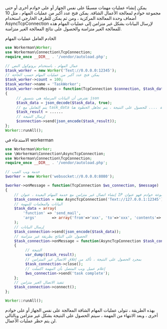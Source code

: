 يمكن إنشاء عمليات مهمات مسبقًا على نفس الجهاز أو على خوادم أخرى أو حتى مجموعة خوادم لمعالجة الأعمال الشاقة. يمكن فتح عدد أكبر من عمليات المهام ، مثل 10 أضعاف وحدة المعالجة المركزية ، ومن ثم يمكن للطرف الخارجي استخدام AsyncTcpConnection لإرسال البيانات بشكل غير متزامن إلى عمليات المهام هذه للمعالجة الغير متزامنة والحصول على نتائج المعالجة الغير متزامنة. 

الخادم العامل عمليات المهام
```php
use Workerman\Worker;
use Workerman\Connection\TcpConnection;
require_once __DIR__ . '/vendor/autoload.php';

// عمال المهام ، باستخدام بروتوكول النص
$task_worker = new Worker('Text://0.0.0.0:12345');
// يمكن فتح عدد أكبر من عمليات المهام حسب الحاجة
$task_worker->count = 100;
$task_worker->name = 'TaskWorker';
$task_worker->onMessage = function(TcpConnection $connection, $task_data)
{
     // نفترض أن البيانات المرسلة هي بتنسيق json
     $task_data = json_decode($task_data, true);
     // يتم التعامل مع task_data حسب المنطقية المناسبة .... للحصول على النتيجة ، يتم تجاهل الخطوة هنا ...
     $task_result = ......
     // إرسال النتيجة
     $connection->send(json_encode($task_result));
};
Worker::runAll();
```

الاستدعاء في workerman
```php
use Workerman\Worker;
use \Workerman\Connection\AsyncTcpConnection;
use Workerman\Connection\TcpConnection;
require_once __DIR__ . '/vendor/autoload.php';

// خدمة ويب الفيب
$worker = new Worker('websocket://0.0.0.0:8080');

$worker->onMessage = function(TcpConnection $ws_connection, $message)
{
    // إنشاء اتصال غير متزامن مع خدمة المهام البعيدة ، عنوان IP هو عنوان خدمة المهام البعيدة ، إذا كان على نفس الجهاز فإنه 127.0.0.1 ، إذا كان على مجموعة خوادم فهو عنوان LVS
    $task_connection = new AsyncTcpConnection('Text://127.0.0.1:12345');
    // البيانات والمعلمات للمهمة
    $task_data = array(
        'function' => 'send_mail',
        'args'       => array('from'=>'xxx', 'to'=>'xxx', 'contents'=>'xxx'),
    );
    // إرسال البيانات
    $task_connection->send(json_encode($task_data));
    // الحصول على النتائج بطريقة غير متزامنة
    $task_connection->onMessage = function(AsyncTcpConnection $task_connection, $task_result)use($ws_connection)
    {
         // النتيجة
         var_dump($task_result);
         // بمجرد الحصول على النتيجة ، تأكد من إغلاق الاتصال غير المتزامن
         $task_connection->close();
         // إعلام عميل ويب المتصل بأن المهمة اكتملت
         $ws_connection->send('task complete');
    };
    // تنفيذ الاتصال الغير متزامن
    $task_connection->connect();
};

Worker::runAll();
```

بهذه الطريقة ، تتولى عمليات المهام الشاقة المعالجة على نفس الجهاز أو على خوادم أخرى ، وبعد الانتهاء من المهمة ، سيتم الحصول على النتيجة بشكل غير متزامن وبالتالي لن يتم حظر عمليات الأعمال.
